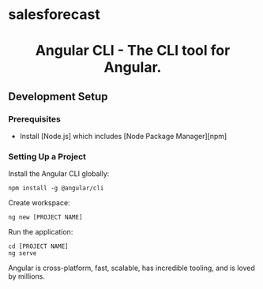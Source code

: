 # salesforecast


<h1 align="center">Angular CLI - The CLI tool for Angular.</h1>

## Development Setup


### Prerequisites

- Install [Node.js] which includes [Node Package Manager][npm]

### Setting Up a Project

Install the Angular CLI globally:

```
npm install -g @angular/cli
```

Create workspace:

```
ng new [PROJECT NAME]
```

Run the application:

```
cd [PROJECT NAME]
ng serve
```

Angular is cross-platform, fast, scalable, has incredible tooling, and is loved by millions.


